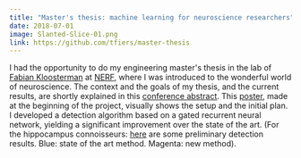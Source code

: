 ```yaml
---
title: "Master's thesis: machine learning for neuroscience researchers"
date: 2018-07-01
image: Slanted-Slice-01.png
link: https://github.com/tfiers/master-thesis
---
```


I had the opportunity to do my engineering master's thesis in the lab of [Fabian
Kloosterman](http://www.vib.be/en/research/scientists/Pages/Fabian-Kloosterman-lab.aspx)
at [NERF](http://nerf.be/), where I was introduced to the wonderful world of
neuroscience. The context and the goals of my thesis, and the current results,
are shortly explained in this [conference
abstract](https://docs.google.com/document/d/15s-bZM8kam85nFLLU4uAXUC2fgHxB81u75wtEFhqUVA/edit?usp=sharing).
This [poster](/content/Poster-SWR-NERF-retreat.pdf), made at the beginning of
the project, visually shows the setup and the initial plan. I developed a
detection algorithm based on a gated recurrent neural network, yielding a
significant improvement over the state of the art. (For the hippocampus
connoisseurs: [here](/content/Detections.pdf) are some preliminary detection
results. Blue: state of the art method. Magenta: new method).
